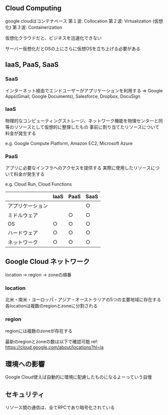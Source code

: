 ## Cloud Computing

google cloudはコンテナベース
第１波: Collocation
第２波: Virtualization (仮想化)
第３波: Containerization

仮想化クラウドだと、ビジネスを迅速化できない

サーバー仮想化だとOSの上にさらに仮想OSを立ち上げる必要がある

## IaaS, PaaS, SaaS

### SaaS

インターネット経由でエンドユーザーがアプリケーションを利用する
=> Google Apps(Gmail, Google Documents), Salesforce, Dropbox, DocuSign

### IaaS

物理的なコンピューティングストレージ、ネットワーク機能を物理センターと同等のリソースとして仮想的に整理したもの
事前に割り当てたリソースについて料金が発生する

e.g. Google Compute Platform, Amazon EC2, Microsoft Azure

### PaaS

アプリに必要なインフラへのアクセスを提供する
実際に使用したリソースについて料金が発生する

e.g. Cloud Run, Cloud Functions

|  | IaaS | PaaS | SaaS |
| --- |------|------|------|
| アプリケーション |      |      | ○    |
| ミドルウェア |      | ○    | ○    |
| OS | ○    | ○    | ○    |
| ハードウェア | ○    | ○    | ○    |
| ネットワーク | ○    | ○    | ○    |

## Google Cloud ネットワーク

location -> region -> zoneの順番

### location

北米・南米・ヨーロッパ・アジア・オーストラリアの5つの主要地域に存在する
各locationは複数のregionとzoneに分割される

### region

regionには複数のzoneが存在する

最新のregionとzoneの数は以下で確認可能
ref: https://cloud.google.com/about/locations?hl=ja

## 環境への影響

Google Cloud使えば自動的に環境に配慮したものになるよーっていう自慢

## セキュリティ

リソース間の通信は、全てRPCであり暗号化されている